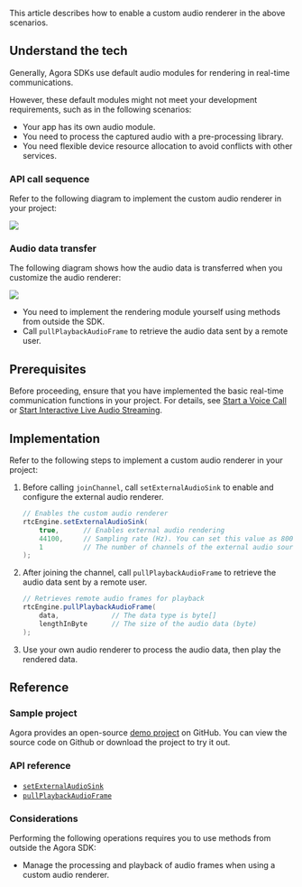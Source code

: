 This article describes how to enable a custom audio renderer in the above scenarios.

## Understand the tech

Generally, Agora SDKs use default audio modules for rendering in real-time communications.

However, these default modules might not meet your development requirements, such as in the following scenarios:

- Your app has its own audio module.
- You need to process the captured audio with a pre-processing library.
- You need flexible device resource allocation to avoid conflicts with other services.


### API call sequence

Refer to the following diagram to implement the custom audio renderer in your project:

![](https://web-cdn.agora.io/docs-files/1569378513078)

### Audio data transfer

The following diagram shows how the audio data is transferred when you customize the audio renderer:

![](https://web-cdn.agora.io/docs-files/1607672594828)

- You need to implement the rendering module yourself using methods from outside the SDK.
- Call `pullPlaybackAudioFrame` to retrieve the audio data sent by a remote user.

## Prerequisites

Before proceeding, ensure that you have implemented the basic real-time communication functions in your project. For details, see [Start a Voice Call](https://docs.agora.io/en/Voice/start_call_audio_android?platform=Android) or [Start Interactive Live Audio Streaming](https://docs.agora.io/en/Interactive%20Broadcast/start_live_audio_android?platform=Android).

## Implementation


Refer to the following steps to implement a custom audio renderer in your project:

1. Before calling `joinChannel`, call `setExternalAudioSink` to enable and configure the external audio renderer.

    ```java
    // Enables the custom audio renderer
    rtcEngine.setExternalAudioSink(
        true,      // Enables external audio rendering
        44100,     // Sampling rate (Hz). You can set this value as 8000, 16000, 32000, 441000, or 48000
        1          // The number of channels of the external audio source. This value must not exceed 2
    );

2. After joining the channel, call `pullPlaybackAudioFrame` to retrieve the audio data sent by a remote user.

    ```java
    // Retrieves remote audio frames for playback
    rtcEngine.pullPlaybackAudioFrame(
        data,             // The data type is byte[]
        lengthInByte      // The size of the audio data (byte)
    );
    ```

3. Use your own audio renderer to process the audio data, then play the rendered data.


## Reference

### Sample project

Agora provides an open-source [demo project](https://github.com/AgoraIO/API-Examples/blob/dev/3.6.200/Android/APIExample/app/src/main/java/io/agora/api/example/examples/advanced/customaudio) on GitHub. You can view the source code on Github or download the project to try it out.

###  API reference

- [`setExternalAudioSink`](https://docs.agora.io/en/Interactive%20Broadcast/API%20Reference/java/classio_1_1agora_1_1rtc_1_1_rtc_engine.html#a270c0607d443790e92cdbd0d45ba1732)
- [`pullPlaybackAudioFrame`](https://docs.agora.io/en/Interactive%20Broadcast/API%20Reference/java/classio_1_1agora_1_1rtc_1_1_rtc_engine.html#ae15064944870692e9a0a59fdc87654c4)


### Considerations

Performing the following operations requires you to use methods from outside the Agora SDK:

- Manage the processing and playback of audio frames when using a custom audio renderer.
